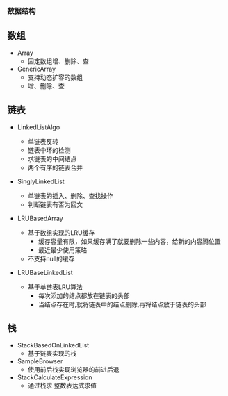 ### 数据结构

## 数组

- Array
    - 固定数组增、删除、查
- GenericArray
    - 支持动态扩容的数组
    - 增、删除、查

## 链表
- LinkedListAlgo
    - 单链表反转
    - 链表中环的检测
    - 求链表的中间结点
    - 两个有序的链表合并
      
- SinglyLinkedList
    - 单链表的插入、删除、查找操作
    - 判断链表有否为回文

- LRUBasedArray
    - 基于数组实现的LRU缓存
        - 缓存容量有限，如果缓存满了就要删除一些内容，给新的内容腾位置
        - 最近最少使用策略
    - 不支持null的缓存
- LRUBaseLinkedList
    - 基于单链表LRU算法
        - 每次添加的结点都放在链表的头部
        - 当结点存在时,就将链表中的结点删除,再将结点放于链表的头部

## 栈        
- StackBasedOnLinkedList
    - 基于链表实现的栈
- SampleBrowser 
    - 使用前后栈实现浏览器的前进后退     
- StackCalculateExpression
    - 通过栈求 整数表达式求值           